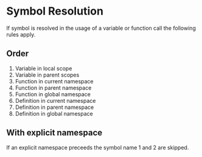 # Symbol Resolution

If symbol is resolved in the usage of a variable or function call the following rules apply.

## Order

1. Variable in local scope
2. Variable in parent scopes
3. Function in current namespace
4. Function in parent namespace
5. Function in global namespace
6. Definition in current namespace
7. Definition in parent namespace
8. Definition in global namespace

## With explicit namespace

If an explicit namespace preceeds the symbol name 1 and 2 are skipped.